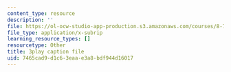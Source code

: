 ```yaml
---
content_type: resource
description: ''
file: https://ol-ocw-studio-app-production.s3.amazonaws.com/courses/8-701-introduction-to-nuclear-and-particle-physics-fall-2020/7465cad9d1c63eaae3a8bdf944d16017_FW4H4mIeqnQ.srt
file_type: application/x-subrip
learning_resource_types: []
resourcetype: Other
title: 3play caption file
uid: 7465cad9-d1c6-3eaa-e3a8-bdf944d16017
---
```

